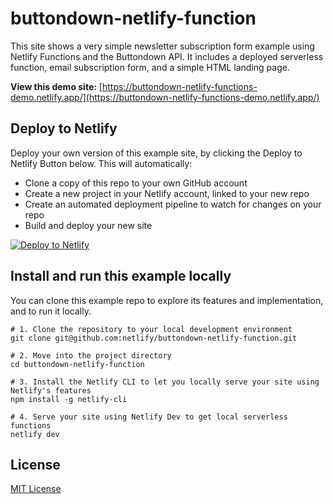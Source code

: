 # buttondown-netlify-function
This site shows a very simple newsletter subscription form example using Netlify Functions and the Buttondown API. It includes a deployed serverless function, email subscription form, and a simple HTML landing page.

**View this demo site:** [https://buttondown-netlify-functions-demo.netlify.app/](https://buttondown-netlify-functions-demo.netlify.app/)

## Deploy to Netlify
Deploy your own version of this example site, by clicking the Deploy to Netlify Button below. This will automatically:

- Clone a copy of this repo to your own GitHub account
- Create a new project in your Netlify account, linked to your new repo
- Create an automated deployment pipeline to watch for changes on your repo
- Build and deploy your new site

[![Deploy to Netlify](https://www.netlify.com/img/deploy/button.svg)](https://app.netlify.com/start/deploy?repository=https://github.com/andrewstiefel/buttondown-netlify-function)

## Install and run this example locally
You can clone this example repo to explore its features and implementation, and to run it locally.

```
# 1. Clone the repository to your local development environment
git clone git@github.com:netlify/buttondown-netlify-function.git

# 2. Move into the project directory
cd buttondown-netlify-function

# 3. Install the Netlify CLI to let you locally serve your site using Netlify's features
npm install -g netlify-cli

# 4. Serve your site using Netlify Dev to get local serverless functions
netlify dev
```

## License
[MIT License](/LICENSE)
